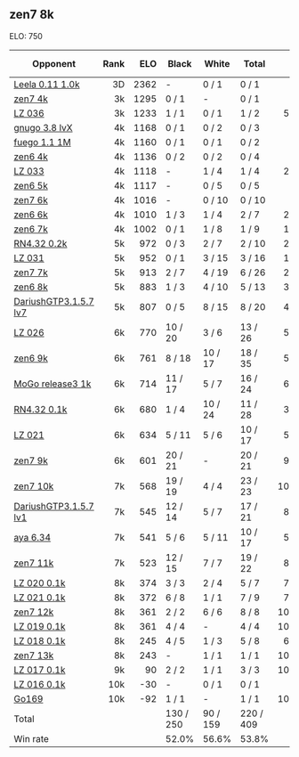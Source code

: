 ## zen7 8k ##

ELO: 750

Opponent | Rank | ELO | Black | White | Total | Win rate
---------|-----:|----:|-------|-------|-------|-------:
[Leela 0.11 1.0k](Leela%200.11%201.0k.md) | 3D | 2362 | - | 0 / 1 | 0 / 1 | 0.0%
[zen7 4k](zen7%204k.md) | 3k | 1295 | 0 / 1 | - | 0 / 1 | 0.0%
[LZ 036](LZ%20036.md) | 3k | 1233 | 1 / 1 | 0 / 1 | 1 / 2 | 50.0%
[gnugo 3.8 lvX](gnugo%203.8%20lvX.md) | 4k | 1168 | 0 / 1 | 0 / 2 | 0 / 3 | 0.0%
[fuego 1.1 1M](fuego%201.1%201M.md) | 4k | 1160 | 0 / 1 | 0 / 1 | 0 / 2 | 0.0%
[zen6 4k](zen6%204k.md) | 4k | 1136 | 0 / 2 | 0 / 2 | 0 / 4 | 0.0%
[LZ 033](LZ%20033.md) | 4k | 1118 | - | 1 / 4 | 1 / 4 | 25.0%
[zen6 5k](zen6%205k.md) | 4k | 1117 | - | 0 / 5 | 0 / 5 | 0.0%
[zen7 6k](zen7%206k.md) | 4k | 1016 | - | 0 / 10 | 0 / 10 | 0.0%
[zen6 6k](zen6%206k.md) | 4k | 1010 | 1 / 3 | 1 / 4 | 2 / 7 | 28.6%
[zen6 7k](zen6%207k.md) | 4k | 1002 | 0 / 1 | 1 / 8 | 1 / 9 | 11.1%
[RN4.32 0.2k](RN4.32%200.2k.md) | 5k | 972 | 0 / 3 | 2 / 7 | 2 / 10 | 20.0%
[LZ 031](LZ%20031.md) | 5k | 952 | 0 / 1 | 3 / 15 | 3 / 16 | 18.8%
[zen7 7k](zen7%207k.md) | 5k | 913 | 2 / 7 | 4 / 19 | 6 / 26 | 23.1%
[zen6 8k](zen6%208k.md) | 5k | 883 | 1 / 3 | 4 / 10 | 5 / 13 | 38.5%
[DariushGTP3.1.5.7 lv7](DariushGTP3.1.5.7%20lv7.md) | 5k | 807 | 0 / 5 | 8 / 15 | 8 / 20 | 40.0%
[LZ 026](LZ%20026.md) | 6k | 770 | 10 / 20 | 3 / 6 | 13 / 26 | 50.0%
[zen6 9k](zen6%209k.md) | 6k | 761 | 8 / 18 | 10 / 17 | 18 / 35 | 51.4%
[MoGo release3 1k](MoGo%20release3%201k.md) | 6k | 714 | 11 / 17 | 5 / 7 | 16 / 24 | 66.7%
[RN4.32 0.1k](RN4.32%200.1k.md) | 6k | 680 | 1 / 4 | 10 / 24 | 11 / 28 | 39.3%
[LZ 021](LZ%20021.md) | 6k | 634 | 5 / 11 | 5 / 6 | 10 / 17 | 58.8%
[zen7 9k](zen7%209k.md) | 6k | 601 | 20 / 21 | - | 20 / 21 | 95.2%
[zen7 10k](zen7%2010k.md) | 7k | 568 | 19 / 19 | 4 / 4 | 23 / 23 | 100.0%
[DariushGTP3.1.5.7 lv1](DariushGTP3.1.5.7%20lv1.md) | 7k | 545 | 12 / 14 | 5 / 7 | 17 / 21 | 81.0%
[aya 6.34](aya%206.34.md) | 7k | 541 | 5 / 6 | 5 / 11 | 10 / 17 | 58.8%
[zen7 11k](zen7%2011k.md) | 7k | 523 | 12 / 15 | 7 / 7 | 19 / 22 | 86.4%
[LZ 020 0.1k](LZ%20020%200.1k.md) | 8k | 374 | 3 / 3 | 2 / 4 | 5 / 7 | 71.4%
[LZ 021 0.1k](LZ%20021%200.1k.md) | 8k | 372 | 6 / 8 | 1 / 1 | 7 / 9 | 77.8%
[zen7 12k](zen7%2012k.md) | 8k | 361 | 2 / 2 | 6 / 6 | 8 / 8 | 100.0%
[LZ 019 0.1k](LZ%20019%200.1k.md) | 8k | 361 | 4 / 4 | - | 4 / 4 | 100.0%
[LZ 018 0.1k](LZ%20018%200.1k.md) | 8k | 245 | 4 / 5 | 1 / 3 | 5 / 8 | 62.5%
[zen7 13k](zen7%2013k.md) | 8k | 243 | - | 1 / 1 | 1 / 1 | 100.0%
[LZ 017 0.1k](LZ%20017%200.1k.md) | 9k | 90 | 2 / 2 | 1 / 1 | 3 / 3 | 100.0%
[LZ 016 0.1k](LZ%20016%200.1k.md) | 10k | -30 | - | 0 / 1 | 0 / 1 | 0.0%
[Go169](Go169.md) | 10k | -92 | 1 / 1 | - | 1 / 1 | 100.0%
Total | | | 130 / 250 | 90 / 159 | 220 / 409 | 
Win rate| | | 52.0% | 56.6% | 53.8% | 
